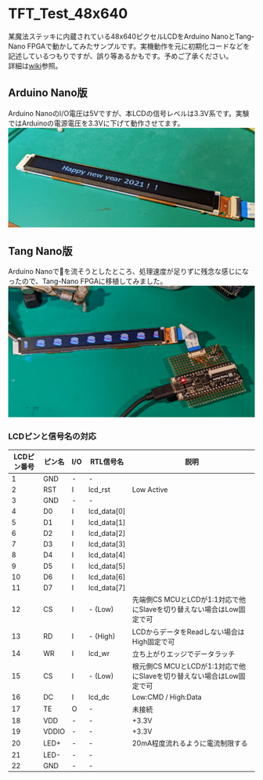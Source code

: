 # TFT_Test_48x640

某魔法ステッキに内蔵されている48x640ピクセルLCDをArduino NanoとTang-Nano FPGAで動かしてみたサンプルです。実機動作を元に初期化コードなどを記述しているつもりですが、誤り等あるかもです。予めご了承ください。  
詳細は[wiki](https://github.com/htlabnet/inside_magimajopures/wiki)参照。  

## Arduino Nano版
Arduino NanoのI/O電圧は5Vですが、本LCDの信号レベルは3.3V系です。実験ではArduinoの電源電圧を3.3Vに下げて動作させてます。  
<img src="doc/top_arduino.png">  

## Tang Nano版
Arduino Nanoで🍣を流そうとしたところ、処理速度が足りずに残念な感じになったので、Tang-Nano FPGAに移植してみました。  
<img src="doc/top_tang_nano.png">  

### LCDピンと信号名の対応
| LCDピン番号 | ピン名 | I/O | RTL信号名 | 説明 |
|----|----|----|----|----|
| 1 | GND | - | - | |
| 2 | RST | I | lcd_rst | Low Active |
| 3 | GND | - | - | |
| 4 | D0 | I | lcd_data[0] | |
| 5 | D1 | I | lcd_data[1] | |
| 6 | D2 | I | lcd_data[2] | |
| 7 | D3 | I | lcd_data[3] | |
| 8 | D4 | I | lcd_data[4] | |
| 9 | D5 | I | lcd_data[5] | |
|10 | D6 | I | lcd_data[6] | |
|11 | D7 | I | lcd_data[7] | |
|12 | CS | I | - (Low) | 先端側CS MCUとLCDが1:1対応で他にSlaveを切り替えない場合はLow固定で可 |
|13 | RD | I | - (High) | LCDからデータをReadしない場合はHigh固定で可 |
|14 | WR | I | lcd_wr | 立ち上がりエッジでデータラッチ |
|15 | CS | I | - (Low) | 根元側CS MCUとLCDが1:1対応で他にSlaveを切り替えない場合はLow固定で可 |
|16 | DC | I | lcd_dc | Low:CMD / High:Data |
|17 | TE | O | - | 未接続 |
|18 | VDD | - | - | +3.3V |
|19 | VDDIO | - | - | +3.3V |
|20 | LED+ | - | - | 20mA程度流れるように電流制限する |
|21 | LED- | - | - | |
|22 | GND | - | - | |
